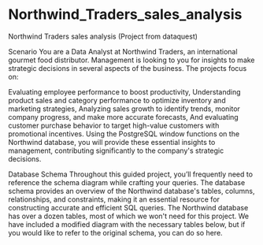 # Northwind_Traders_sales_analysis
Northwind Traders sales analysis (Project from dataquest)

Scenario
You are a Data Analyst at Northwind Traders, an international gourmet food distributor. Management is looking to you for insights to make strategic decisions in several aspects of the business. The projects focus on:

Evaluating employee performance to boost productivity,
Understanding product sales and category performance to optimize inventory and marketing strategies,
Analyzing sales growth to identify trends, monitor company progress, and make more accurate forecasts,
And evaluating customer purchase behavior to target high-value customers with promotional incentives.
Using the PostgreSQL window functions on the Northwind database, you will provide these essential insights to management, contributing significantly to the company's strategic decisions.

Database Schema
Throughout this guided project, you’ll frequently need to reference the schema diagram while crafting your queries. The database schema provides an overview of the Northwind database's tables, columns, relationships, and constraints, making it an essential resource for constructing accurate and efficient SQL queries. The Northwind database has over a dozen tables, most of which we won't need for this project. We have included a modified diagram with the necessary tables below, but if you would like to refer to the original schema, you can do so here.

